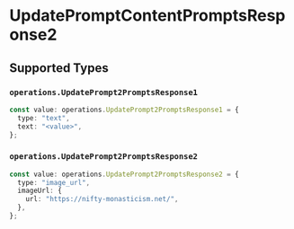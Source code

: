 # UpdatePromptContentPromptsResponse2


## Supported Types

### `operations.UpdatePrompt2PromptsResponse1`

```typescript
const value: operations.UpdatePrompt2PromptsResponse1 = {
  type: "text",
  text: "<value>",
};
```

### `operations.UpdatePrompt2PromptsResponse2`

```typescript
const value: operations.UpdatePrompt2PromptsResponse2 = {
  type: "image_url",
  imageUrl: {
    url: "https://nifty-monasticism.net/",
  },
};
```

